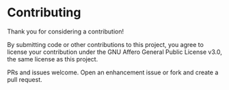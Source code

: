 # Contributing

Thank you for considering a contribution!

By submitting code or other contributions to this project, you agree to license your contribution under the GNU Affero General Public License v3.0, the same license as this project.

PRs and issues welcome. Open an enhancement issue or fork and create a pull request.